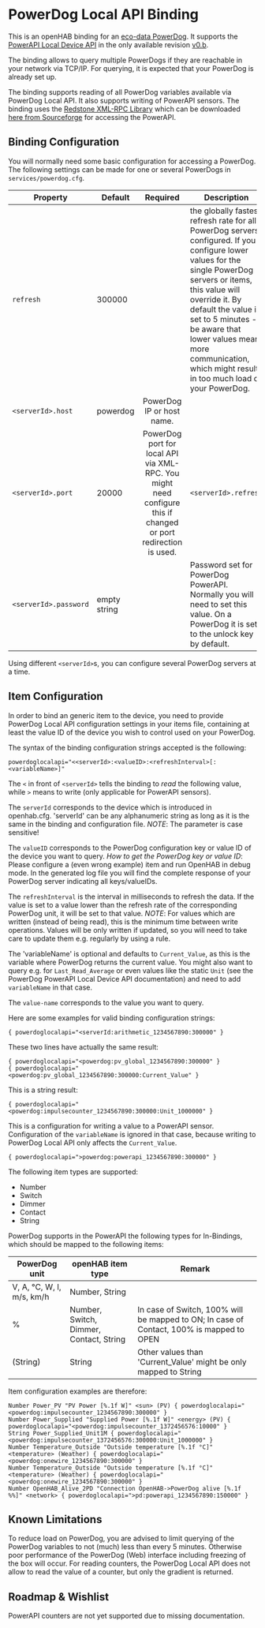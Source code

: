 # PowerDog Local API Binding 

This is an openHAB binding for an [eco-data PowerDog](http://www.eco-data.de/produkte.html). It supports the [PowerAPI Local Device API](http://api.power-dog.eu/documentation/) in the only available revision [v0.b](http://api.power-dog.eu/documentation/DOCUMENATION/PowerAPI%20Local%20Device%20API%20Description_v0.b.pdf).

The binding allows to query multiple PowerDogs if they are reachable in your network via TCP/IP. For querying, it is expected that your PowerDog is already set up.

The binding supports reading of all PowerDog variables available via PowerDog Local API. It also supports writing of PowerAPI sensors. The binding uses the [Redstone XML-RPC Library](http://xmlrpc.sourceforge.net/) which can be downloaded [here from Sourceforge](http://sourceforge.net/projects/xmlrpc/) for accessing the PowerAPI.


## Binding Configuration

You will normally need some basic configuration for accessing a PowerDog. The following settings can be made for one or several PowerDogs in `services/powerdog.cfg`.

| Property | Default | Required | Description |
|----------|---------|:--------:|-------------|
| `refresh` | 300000 |          | the globally fastest refresh rate for all PowerDog servers configured. If you configure lower values for the single PowerDog servers or items, this value will override it. By default the value is set to 5 minutes - be aware that lower values mean more communication, which might result in too much load of your PowerDog. |
| `<serverId>.host` | powerdog | PowerDog IP or host name. |
| `<serverId>.port` | 20000    | PowerDog port for local API via XML-RPC. You might need configure this if changed or port redirection is used. | `<serverId>.refresh` | value of `refresh` | You can set different refresh rates per PowerDog unit. The `powerdoglocalapi:<serverId>.refresh=` value should be the same or a multiple of `refresh` |
| `<serverId>.password` | empty string | | Password set for PowerDog PowerAPI. Normally you will need to set this value. On a PowerDog it is set to the unlock key by default. |

Using different `<serverId>`s, you can configure several PowerDog servers at a time.

## Item Configuration

In order to bind an generic item to the device, you need to provide PowerDog Local API configuration settings in your items file, containing at least the value ID of the device you wish to control used on your PowerDog.

The syntax of the binding configuration strings accepted is the following:

```
powerdoglocalapi="<<serverId>:<valueID>:<refreshInterval>[:<variableName>]"
```

The `<` in front of `<serverId>` tells the binding to *read* the following value, while `>` means to write (only applicable for PowerAPI sensors).

The `serverId` corresponds to the device which is introduced in openhab.cfg. 'serverId' can be any alphanumeric string as long as it is the same in the binding and configuration file. *NOTE*: The parameter is case sensitive!

The `valueID` corresponds to the PowerDog configuration key or value ID of the device you want to query. 
*How to get the PowerDog key or value ID*: Please configure a (even wrong example) item and run OpenHAB in debug mode. In the generated log file you will find the complete response of your PowerDog server indicating all keys/valueIDs.

The `refreshInterval` is the interval in milliseconds to refresh the data. If the value is set to a value lower than the refresh rate of the corresponding PowerDog unit, it will be set to that value. *NOTE*: For values which are written (instead of being read), this is the minimum time between write operations. Values will be only written if updated, so you will need to take care to update them e.g. regularly by using a rule.

The 'variableName' is optional and defaults to `Current_Value`, as this is the variable where PowerDog returns the current value. You might also want to query e.g. for `Last_Read_Average` or even values like the static `Unit` (see the PowerDog PowerAPI Local Device API documentation) and need to add `variableName` in that case.

The `value-name` corresponds to the value you want to query.

Here are some examples for valid binding configuration strings:

```
{ powerdoglocalapi="<serverId:arithmetic_1234567890:300000" }
```

These two lines have actually the same result:

```
{ powerdoglocalapi="<powerdog:pv_global_1234567890:300000" }
{ powerdoglocalapi="<powerdog:pv_global_1234567890:300000:Current_Value" }
```

This is a string result:

```
{ powerdoglocalapi="<powerdog:impulsecounter_1234567890:300000:Unit_1000000" }
```

This is a configuration for writing a value to a PowerAPI sensor. Configuration of the `variableName` is ignored in that case, because writing to PowerDog Local API only affects the `Current_Value`.

```
{ powerdoglocalapi=">powerdog:powerapi_1234567890:300000" }
```

The following item types are supported: 

* Number
* Switch 
* Dimmer
* Contact
* String

PowerDog supports in the PowerAPI the following types for In-Bindings,  which should be  mapped to the following items:

| PowerDog unit | openHAB item type | Remark |
|---------------|-------------------|--------|
| V, A, °C, W, l, m/s, km/h | Number, String | 
| % | Number, Switch, Dimmer, Contact, String | In case of Switch, 100% will be mapped to ON; In case of Contact, 100% is mapped to OPEN |
| (String) | String | Other values than 'Current_Value' might be only mapped to String |

Item configuration examples are therefore:

```
Number Power_PV "PV Power [%.1f W]" <sun> (PV) { powerdoglocalapi="<powerdog:impulsecounter_1234567890:300000" }
Number Power_Supplied "Supplied Power [%.1f W]" <energy> (PV) { powerdoglocalapi="<powerdog:impulsecounter_1372456576:10000" }
String Power_Supplied_Unit1M { powerdoglocalapi="<powerdog:impulsecounter_1372456576:300000:Unit_1000000" }
Number Temperature_Outside "Outside temperature [%.1f °C]" <temperature> (Weather) { powerdoglocalapi="<powerdog:onewire_1234567890:300000" }
Number Temperature_Outside "Outside temperature [%.1f °C]" <temperature> (Weather) { powerdoglocalapi="<powerdog:onewire_1234567890:300000" }
Number OpenHAB_Alive_2PD "Connection OpenHAB->PowerDog alive [%.1f %%]" <network> { powerdoglocalapi=">pd:powerapi_1234567890:150000" }
```

## Known Limitations

To reduce load on PowerDog, you are advised to limit querying of the PowerDog variables to not (much) less than every 5 minutes. Otherwise poor performance of the PowerDog (Web) interface including freezing of the box will occur.
For reading counters, the PowerDog Local API does not allow to read the value of a counter, but only the gradient is returned.


## Roadmap & Wishlist

PowerAPI counters are not yet supported due to missing documentation.

